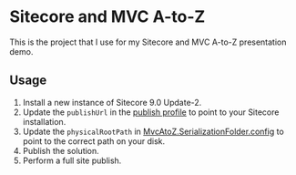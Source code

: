 # Sitecore and MVC A-to-Z

This is the project that I use for my Sitecore and MVC A-to-Z presentation demo.

## Usage

1. Install a new instance of Sitecore 9.0 Update-2.
2. Update the `publishUrl` in the [publish profile](MvcAtoZ/Properties/PublishProfiles/MvcAtoZ.pubxml) to point to your Sitecore installation.
3. Update the `physicalRootPath` in [MvcAtoZ.SerializationFolder.config](MvcAtoZ/App_Config/Include/z.MvcAtoZ/MvcAtoZ.SerializationFolder.config) to point to the correct path on your disk.
4. Publish the solution.
5. Perform a full site publish.
